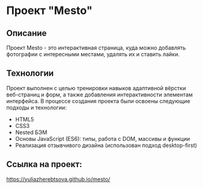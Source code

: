 # Проект "Mesto"

## Описание
Проект Mesto - это интерактивная страница, куда можно добавлять фотографии с интересными местами, удалять их и ставить лайки.

## Технологии
Проект выполнен с целью тренировки навыков адаптивной вёрстки веб-страниц и форм, а также добавления интерактивности элементам интерфейса. В процессе создания проекта были освоены следующие подходы и технологии:
* HTML5
* CSS3
* Nested БЭМ
* Основы JavaScript (ES6): типы, работа с DOM, массивы и функции
* Реализация отзывчивого дизайна (использован подход desktop-first)

## Ссылка на проект:

https://yuliazherebtsova.github.io/mesto/

